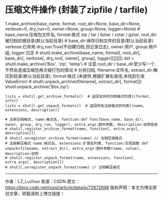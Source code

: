  # 压缩文件操作 (封装了zipfile / tarfile)
   1.make_archive(base_name, format, root_dir=None, base_dir=None, verbose=0,
                 dry_run=0, owner=None, group=None, logger=None)
    #  base_name:压缩包文件名, format:格式 zip / tar / bztar / xztar / gztar, root_dir:被归档的根目录(默认当前目录)
    # base_dir:保存归档文件的目录(默认当前目录) verbose:已弃用 dry_run:True(不创建归档,但记录日志), owner:用户, group:用户组, logger:日志
    # shutil.make_archive(base_name, format[, root_dir[, base_dir[, verbose[, dry_run[, owner[, group[, logger]]]]]]])
    dst = shutil.make_archive('Box', 'zip', 'temp')  # 注意:root_dir / base_dir至少写一个,不然会造成压缩包再次被打包的情况
    # 分拆归档, filename:文件名, extract_dir:解压到目录(默认当前目录), format:格式 (未提供,根据扩展名查找,未找到引发ValueError)
    # shutil.unpack_archive(filename[, extract_dir[, format]])
    shutil.unpack_archive('Box.zip')

    lists = shutil.get_archive_formats()  # 返回支持的归档格式列表[(format, info)]
    lists = shutil.get_unpack_formats()  # 返回所有注册格式的列表[(name, extensions, description)]

    # 注册压缩格式, name:格式名, function:def func(base_name, base_dir, owner, group, dry_run, logger), extra_args:额外参数, description:说明信息
    # shutil.register_archive_format(name, function[, extra_args[, description]])
    # shutil.unregister_archive_format(name) // 注销压缩格式
    # 注册解压格式 name:格式名, extensions:扩展名列表, function:实现函数 def unpack(filename, extract_dir), extra_args:额外参数(name, value), description:说明
    # shutil.register_unpack_format(name, extensions, function[, extra_args[, description]])
    # shutil.unregister_unpack_format(name) // 注销解压格式

--------------------- 
作者：LZ_Luzhuo 
来源：CSDN 
原文：https://blog.csdn.net/rozol/article/details/72672698 
版权声明：本文为博主原创文章，转载请附上博文链接！
